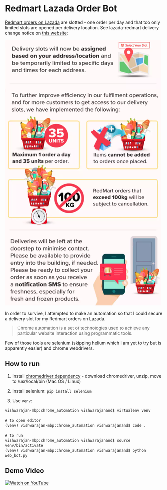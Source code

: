 # Redmart Lazada Order Bot

[Redmart orders on Lazada](https://cart.lazada.sg/cart) are slotted -  one order per day and that too only limited slots are opened per delivery location. See lazada-redmart delivery change notice on [this website](https://pages.lazada.sg/wow/i/sg/redmart/covid19updates):

![Covid19 Updates Redmart](https://raw.githubusercontent.com/vishwarajanand/RedmartLazadaOrderBot/master/demos/covid_impact_on_deliveries.png "Covid19 Updates Redmart")

In order to survive, I attempted to make an automation so that I could secure a delivery slot for my Redmart orders on Lazada.

> Chrome automation is a set of technologies used to achieve any particular website interaction using programmatic tools.

Few of those tools are selenium (skipping helium which I am yet to try but is apparently easier) and chrome webdrivers.

## How to run

1. Install [chromedriver dependency](http://chromedriver.storage.googleapis.com/index.html) - download chromedriver, unzip, move to /usr/local/bin (Mac OS / Linux)

2. Install selenium: `pip install selenium`

3. Use `venv`:

```
vishwarajan-mbp:chrome_automation vishwarajanand$ virtualenv venv

# to open editor
(venv) vishwarajan-mbp:chrome_automation vishwarajanand$ code .

# to run
vishwarajan-mbp:chrome_automation vishwarajanand$ source venv/bin/activate
(venv) vishwarajan-mbp:chrome_automation vishwarajanand$ python web_bot.py
```

## Demo Video

[![Watch on YouTube](https://img.youtube.com/vi/3FnKjcRyjU8/maxresdefault.jpg)](https://youtu.be/3FnKjcRyjU8)
